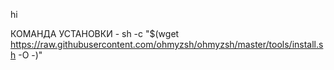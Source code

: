 hi

КОМАНДА УСТАНОВКИ - sh -c "$(wget https://raw.githubusercontent.com/ohmyzsh/ohmyzsh/master/tools/install.sh -O -)"
